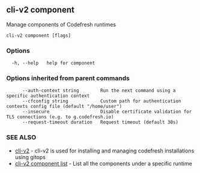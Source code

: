 ## cli-v2 component

Manage components of Codefresh runtimes

```
cli-v2 component [flags]
```

### Options

```
  -h, --help   help for component
```

### Options inherited from parent commands

```
      --auth-context string        Run the next command using a specific authentication context
      --cfconfig string            Custom path for authentication contexts config file (default "/home/user")
      --insecure                   Disable certificate validation for TLS connections (e.g. to g.codefresh.io)
      --request-timeout duration   Request timeout (default 30s)
```

### SEE ALSO

* [cli-v2](cli-v2.md)	 - cli-v2 is used for installing and managing codefresh installations using gitops
* [cli-v2 component list](cli-v2_component_list.md)	 - List all the components under a specific runtime

